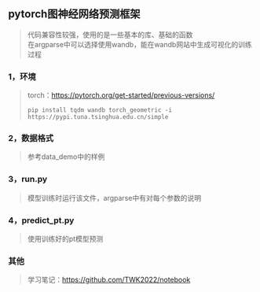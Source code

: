 ## pytorch图神经网络预测框架
>代码兼容性较强，使用的是一些基本的库、基础的函数  
>在argparse中可以选择使用wandb，能在wandb网站中生成可视化的训练过程
### 1，环境
>torch：https://pytorch.org/get-started/previous-versions/
>```
>pip install tqdm wandb torch_geometric -i https://pypi.tuna.tsinghua.edu.cn/simple
>```
### 2，数据格式
>参考data_demo中的样例
### 3，run.py
>模型训练时运行该文件，argparse中有对每个参数的说明
### 4，predict_pt.py
>使用训练好的pt模型预测
### 其他
>学习笔记：https://github.com/TWK2022/notebook
